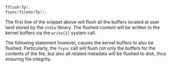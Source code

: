 ~~~c
fflush(fp);
fsync(fileno(fp));
~~~

The first line of the snippet above will flush all the buffers located at user
land stored by the `stdio` library. The flushed content will be written to the
kernel buffers via the `write(2)` system call.

The following statement however, causes the kernel buffers to also be flushed.
Particularly, the `fsync` call will flush not only the buffers for the contents
of the file, but also all related metadata will be flushed to disk, thus ensuring
file integrity.
